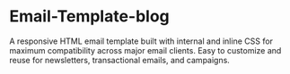 # Email-Template-blog
A responsive HTML email template built with internal and inline CSS for maximum compatibility across major email clients. Easy to customize and reuse for newsletters, transactional emails, and campaigns.
